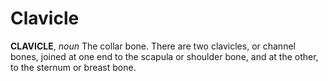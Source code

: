 # Clavicle

**CLAVICLE**, _noun_ The collar bone. There are two clavicles, or channel bones, joined at one end to the scapula or shoulder bone, and at the other, to the sternum or breast bone.